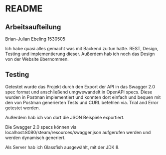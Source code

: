 # README

## Arbeitsaufteilung

Brian-Julian Ebeling
1530505

Ich habe quasi alles gemacht was mit Backend zu tun hatte. REST, Design, Testing und implementierung dieser. Außerdem hab ich noch das Design von der Website übernommen. 

## Testing

Getestet wurde das Projekt durch den Export der API in das Swagger 2.0 spec format und anschließend umgwewandelt in OpenAPI specs. Diese wurden in Postman implementiert und konnten dort einfach und bequen mit den von Postman generierten Tests und CURL befehlen via. Trial and Error getestet werden.

Außerdem hab ich von dort die JSON Beispiele exportiert. 

Die Swagger 2.0 specs können via localhost:8080/steam/resources/swagger.json aufgerufen werden und werden dynamisch generiert.

Als Server hab ich Glassfish ausgewählt, mit der JDK 8.